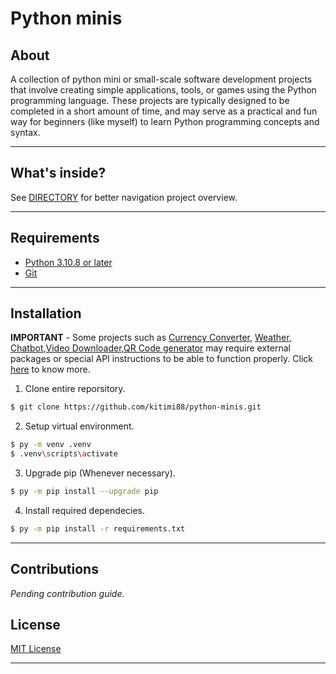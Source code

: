 # Python minis

## About
A collection of python mini or small-scale software development projects that involve creating simple applications, tools, or games using the Python programming language. These projects are typically designed to be completed in a short amount of time, and may serve as a practical and fun way for beginners (like myself) to learn Python programming concepts and syntax.

---

## What's inside?

See [DIRECTORY](./DIRECTORY.md) for better navigation project overview.

---

## Requirements
- [Python 3.10.8 or later](https://www.python.org/downloads/)
- [Git](https://git-scm.com/)
---


## Installation

**IMPORTANT** - Some projects such as
[Currency Converter](./currency_convert.py), [Weather](./weather.py), [Chatbot](./chatbot.py),[Video Downloader](./video_downloader.py),[QR Code generator](./qr_generator.py) may require external packages or special API instructions to be able to function properly. Click [here](./DIRECTORY.md#note) to know more.

1. Clone entire reporsitory.

```bash
$ git clone https://github.com/kitimi88/python-minis.git
```

2. Setup virtual environment.

```bash
$ py -m venv .venv
$ .venv\scripts\activate
```
3. Upgrade pip (Whenever necessary).
```bash
$ py -m pip install --upgrade pip
```


4. Install required dependecies.

```bash
$ py -m pip install -r requirements.txt
```

---


## Contributions
_Pending contribution guide._


## License
[MIT License](./LICENSE)

---